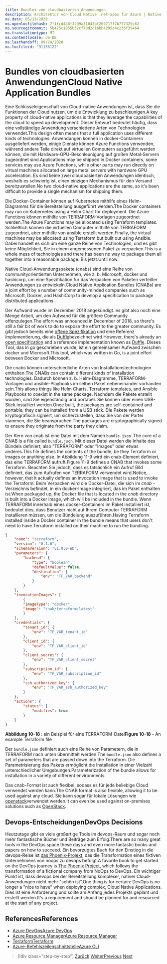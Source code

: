 ```yaml
---
title: Bundles von cloudbasierten Anwendungen
description: Architektur von Cloud Native .net-apps für Azure | Native Cloud-Anwendungs Bündel
ms.date: 05/13/2020
ms.openlocfilehash: 7f1fcd448f3299a31043bf269717f7b777329c62
ms.sourcegitcommit: 5b475c1855b32cf78d2d1bbb4295e4c236f39464
ms.translationtype: MT
ms.contentlocale: de-DE
ms.lasthandoff: 09/24/2020
ms.locfileid: "91158122"
---
```

# <a name="cloud-native-application-bundles"></a><span data-ttu-id="5078d-103">Bundles von cloudbasierten Anwendungen</span><span class="sxs-lookup"><span data-stu-id="5078d-103">Cloud Native Application Bundles</span></span>

<span data-ttu-id="5078d-104">Eine Schlüsseleigenschaft von Cloud-native Anwendungen ist, dass Sie die Funktionen der Cloud nutzen, um die Entwicklung zu beschleunigen.</span><span class="sxs-lookup"><span data-stu-id="5078d-104">A key property of cloud-native applications is that they leverage the capabilities of the cloud to speed up development.</span></span> <span data-ttu-id="5078d-105">Dieser Entwurf bedeutet häufig, dass eine vollständige Anwendung verschiedene Arten von Technologien verwendet.</span><span class="sxs-lookup"><span data-stu-id="5078d-105">This design often means that a full application uses different kinds of technologies.</span></span> <span data-ttu-id="5078d-106">Anwendungen können in docker-Containern ausgeliefert werden, einige Dienste können Azure Functions verwenden, während andere Teile direkt auf virtuellen Computern ausgeführt werden können, die mit Hardware-GPU-Beschleunigung auf großen Metal-Servern zugeordnet sind.</span><span class="sxs-lookup"><span data-stu-id="5078d-106">Applications may be shipped in Docker containers, some services may use Azure Functions, while other parts may run directly on virtual machines allocated on large metal servers with hardware GPU acceleration.</span></span> <span data-ttu-id="5078d-107">Es sind keine zwei cloudbasierten Anwendungen identisch, weshalb es schwierig ist, einen einzigen Mechanismus für den Versand bereitzustellen.</span><span class="sxs-lookup"><span data-stu-id="5078d-107">No two cloud-native applications are the same, so it's been difficult to provide a single mechanism for shipping them.</span></span>

<span data-ttu-id="5078d-108">Die Docker-Container können auf Kubernetes mithilfe eines Helm-Diagramms für die Bereitstellung ausgeführt werden.</span><span class="sxs-lookup"><span data-stu-id="5078d-108">The Docker containers may run on Kubernetes using a Helm Chart for deployment.</span></span> <span data-ttu-id="5078d-109">Die Azure Functions können mithilfe von TERRAFORM-Vorlagen zugeordnet werden.</span><span class="sxs-lookup"><span data-stu-id="5078d-109">The Azure Functions may be allocated using Terraform templates.</span></span> <span data-ttu-id="5078d-110">Schließlich können die virtuellen Computer mithilfe von TERRAFORM zugeordnet, aber mithilfe von ansible erstellt werden.</span><span class="sxs-lookup"><span data-stu-id="5078d-110">Finally, the virtual machines may be allocated using Terraform but built out using Ansible.</span></span> <span data-ttu-id="5078d-111">Dabei handelt es sich um eine ganze Reihe von Technologien, und es gibt keine Möglichkeit, Sie in einem angemessenen Paket zu verpacken.</span><span class="sxs-lookup"><span data-stu-id="5078d-111">This is a whole mess of technologies and there has been no way to package them all together into a reasonable package.</span></span> <span data-ttu-id="5078d-112">Bis jetzt.</span><span class="sxs-lookup"><span data-stu-id="5078d-112">Until now.</span></span>

<span data-ttu-id="5078d-113">Native Cloud-Anwendungspakete (cnabs) sind eine Reihe von communityorientierten Unternehmen, wie z. b. Microsoft, docker und hashicorp, um eine Spezifikation für das Verpacken von Paketen verteilter Anwendungen zu entwickeln.</span><span class="sxs-lookup"><span data-stu-id="5078d-113">Cloud Native Application Bundles (CNABs) are a joint effort by a number of community-minded companies such as Microsoft, Docker, and HashiCorp to develop a specification to package distributed applications.</span></span>

<span data-ttu-id="5078d-114">Der Aufwand wurde im Dezember 2018 angekündigt. es gibt also noch eine Menge Arbeit, um den Aufwand für die größere Community offenzulegen.</span><span class="sxs-lookup"><span data-stu-id="5078d-114">The effort was announced in December of 2018, so there's still a fair bit of work to do to expose the effort to the greater community.</span></span> <span data-ttu-id="5078d-115">Es gibt jedoch bereits eine [offene Spezifikation](https://github.com/deislabs/cnab-spec) und eine Referenz Implementierung, die als [Duffle](https://duffle.sh/)bezeichnet wird.</span><span class="sxs-lookup"><span data-stu-id="5078d-115">However, there's already an [open specification](https://github.com/deislabs/cnab-spec) and a reference implementation known as [Duffle](https://duffle.sh/).</span></span> <span data-ttu-id="5078d-116">Dieses Tool, das in go geschrieben wurde, ist ein gemeinsamer Aufwand zwischen docker und Microsoft.</span><span class="sxs-lookup"><span data-stu-id="5078d-116">This tool, which was written in Go, is a joint effort between Docker and Microsoft.</span></span>

<span data-ttu-id="5078d-117">Die cnabs können unterschiedliche Arten von Installationstechnologien enthalten.</span><span class="sxs-lookup"><span data-stu-id="5078d-117">The CNABs can contain different kinds of installation technologies.</span></span> <span data-ttu-id="5078d-118">Dadurch können z. b. Helm-Diagramme, TERRAFORM-Vorlagen und ansible-Playbooks im selben Paket nebeneinander vorhanden sein.</span><span class="sxs-lookup"><span data-stu-id="5078d-118">This allows things like Helm Charts, Terraform templates, and Ansible Playbooks to coexist in the same package.</span></span> <span data-ttu-id="5078d-119">Nachdem die Pakete erstellt wurden, sind Sie eigenständig und portabel. Sie können über einen USB-Stick installiert werden.</span><span class="sxs-lookup"><span data-stu-id="5078d-119">Once built, the packages are self-contained and portable; they can be installed from a USB stick.</span></span>  <span data-ttu-id="5078d-120">Die Pakete werden kryptografisch signiert, um sicherzustellen, dass Sie von der Partei stammen, die Sie beanspruchen.</span><span class="sxs-lookup"><span data-stu-id="5078d-120">The packages are cryptographically signed to ensure they originate from the party they claim.</span></span>

<span data-ttu-id="5078d-121">Der Kern von cnab ist eine Datei mit dem Namen `bundle.json` .</span><span class="sxs-lookup"><span data-stu-id="5078d-121">The core of a CNAB is a file called `bundle.json`.</span></span> <span data-ttu-id="5078d-122">Mit dieser Datei werden die Inhalte des Bündels definiert, also "TERRAFORM" oder "Images" oder etwas anderes.</span><span class="sxs-lookup"><span data-stu-id="5078d-122">This file defines the contents of the bundle, be they Terraform or images or anything else.</span></span> <span data-ttu-id="5078d-123">In Abbildung 11-9 wird ein cnab-Element definiert, das eine TERRAFORM aufruft.</span><span class="sxs-lookup"><span data-stu-id="5078d-123">Figure 11-9 defines a CNAB that invokes some Terraform.</span></span> <span data-ttu-id="5078d-124">Beachten Sie jedoch, dass es tatsächlich ein Aufruf Bild definiert, das zum Aufrufen von TERRAFORM verwendet wird.</span><span class="sxs-lookup"><span data-stu-id="5078d-124">Notice, however, that it actually defines an invocation image that is used to invoke the Terraform.</span></span> <span data-ttu-id="5078d-125">Beim Verpacken wird die Docker-Datei, die sich im *cnab* -Verzeichnis befindet, in ein docker-Image integriert, das im Paket enthalten ist.</span><span class="sxs-lookup"><span data-stu-id="5078d-125">When packaged up, the Docker file that is located in the *cnab* directory is built into a Docker image, which will be included in the bundle.</span></span> <span data-ttu-id="5078d-126">Wenn TERRAFORM innerhalb eines docker-Containers im Paket installiert ist, bedeutet dies, dass Benutzer nicht auf Ihrem Computer TERRAFORM installieren müssen, um die Bündelung auszuführen.</span><span class="sxs-lookup"><span data-stu-id="5078d-126">Having Terraform installed inside a Docker container in the bundle means that users don't need to have Terraform installed on their machine to run the bundling.</span></span>

```json
{
    "name": "terraform",
    "version": "0.1.0",
    "schemaVersion": "v1.0.0-WD",
    "parameters": {
        "backend": {
            "type": "boolean",
            "defaultValue": false,
            "destination": {
                "env": "TF_VAR_backend"
            }
        }
    },
    "invocationImages": [
        {
        "imageType": "docker",
        "image": "cnab/terraform:latest"
        }
    ],
    "credentials": {
        "tenant_id": {
            "env": "TF_VAR_tenant_id"
        },
        "client_id": {
            "env": "TF_VAR_client_id"
        },
        "client_secret": {
            "env": "TF_VAR_client_secret"
        },
        "subscription_id": {
            "env": "TF_VAR_subscription_id"
        },
        "ssh_authorized_key": {
            "env": "TF_VAR_ssh_authorized_key"
        }
    },
    "actions": {
        "status": {
            "modifies": true
        }
    }
}
```

<span data-ttu-id="5078d-127">**Abbildung 10-18** : ein Beispiel für eine TERRAFORM-Datei</span><span class="sxs-lookup"><span data-stu-id="5078d-127">**Figure 10-18** - An example Terraform file</span></span>

<span data-ttu-id="5078d-128">Der `bundle.json` definiert auch eine Reihe von Parametern, die in TERRAFORM nach unten übermittelt werden.</span><span class="sxs-lookup"><span data-stu-id="5078d-128">The `bundle.json` also defines a set of parameters that are passed down into the Terraform.</span></span> <span data-ttu-id="5078d-129">Die Parametrisierung des Pakets ermöglicht die Installation in einer Vielzahl unterschiedlicher Umgebungen.</span><span class="sxs-lookup"><span data-stu-id="5078d-129">Parameterization of the bundle allows for installation in a variety of different environments.</span></span>

<span data-ttu-id="5078d-130">Das cnab-Format ist auch flexibel, sodass es für jede beliebige Cloud verwendet werden kann.</span><span class="sxs-lookup"><span data-stu-id="5078d-130">The CNAB format is also flexible, allowing it to be used against any cloud.</span></span> <span data-ttu-id="5078d-131">Sie kann sogar für lokale Lösungen wie [openstack](https://www.openstack.org/)verwendet werden.</span><span class="sxs-lookup"><span data-stu-id="5078d-131">It can even be used against on-premises solutions such as [OpenStack](https://www.openstack.org/).</span></span>

## <a name="devops-decisions"></a><span data-ttu-id="5078d-132">Devops-Entscheidungen</span><span class="sxs-lookup"><span data-stu-id="5078d-132">DevOps Decisions</span></span>

<span data-ttu-id="5078d-133">Heutzutage gibt es viele großartige Tools im devops-Raum und sogar noch mehr fantastische Bücher und Beiträge zum Erfolg.</span><span class="sxs-lookup"><span data-stu-id="5078d-133">There are so many great tools in the DevOps space these days and even more fantastic books and papers on how to succeed.</span></span> <span data-ttu-id="5078d-134">Ein bevorzugtes Buch für den Einstieg in die devops-Reise ist [das Phoenix-Projekt](https://www.oreilly.com/library/view/the-phoenix-project/9781457191350/), das die Transformation eines fiktiven Unternehmens von noops zu devops befolgt.</span><span class="sxs-lookup"><span data-stu-id="5078d-134">A favorite book to get started on the DevOps journey is [The Phoenix Project](https://www.oreilly.com/library/view/the-phoenix-project/9781457191350/), which follows the transformation of a fictional company from NoOps to DevOps.</span></span> <span data-ttu-id="5078d-135">Ein wichtiger Punkt ist, dass devops bei der Bereitstellung komplexer, nativer Cloud-Anwendungen nicht mehr "schön ist".</span><span class="sxs-lookup"><span data-stu-id="5078d-135">One thing is for certain: DevOps is no longer a "nice to have" when deploying complex, Cloud Native Applications.</span></span> <span data-ttu-id="5078d-136">Dies ist eine Anforderung und sollte am Anfang jedes Projekts geplant und erstellt werden.</span><span class="sxs-lookup"><span data-stu-id="5078d-136">It's a requirement and should be planned for and resourced at the start of any project.</span></span>

## <a name="references"></a><span data-ttu-id="5078d-137">References</span><span class="sxs-lookup"><span data-stu-id="5078d-137">References</span></span>

- [<span data-ttu-id="5078d-138">Azure DevOps</span><span class="sxs-lookup"><span data-stu-id="5078d-138">Azure DevOps</span></span>](https://azure.microsoft.com/services/devops/)
- [<span data-ttu-id="5078d-139">Azure Resource Manager</span><span class="sxs-lookup"><span data-stu-id="5078d-139">Azure Resource Manager</span></span>](/azure/azure-resource-manager/management/overview)
- [<span data-ttu-id="5078d-140">Terraform</span><span class="sxs-lookup"><span data-stu-id="5078d-140">Terraform</span></span>](https://www.terraform.io/)
- [<span data-ttu-id="5078d-141">Azure-Befehlszeilenschnittstelle</span><span class="sxs-lookup"><span data-stu-id="5078d-141">Azure CLI</span></span>](/cli/azure/)

>[!div class="step-by-step"]
><span data-ttu-id="5078d-142">[Zurück](infrastructure-as-code.md)
>[Weiter](summary.md)</span><span class="sxs-lookup"><span data-stu-id="5078d-142">[Previous](infrastructure-as-code.md)
[Next](summary.md)</span></span>
